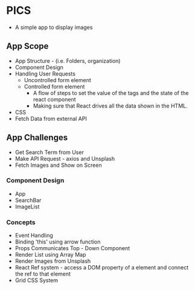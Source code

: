 # PICS

- A simple app to display images

## App Scope

- App Structure - (i.e. Folders, organization)
- Component Design
- Handling User Requests
  - Uncontrolled form element
  - Controlled form element
    - A flow of steps to set the value of the tags and the state of the react component
    - Making sure that React drives all the data shown in the HTML.
- CSS
- Fetch Data from external API

## App Challenges

- Get Search Term from User
- Make API Request - axios and Unsplash
- Fetch Images and Show on Screen

### Component Design

- App
- SearchBar
- ImageList

### Concepts

- Event Handling
- Binding 'this' using arrow function
- Props Communicates Top - Down Component
- Render List using Array Map
- Render Images from Unsplash
- React Ref system - access a DOM property of a element and connect the ref to that element
- Grid CSS System